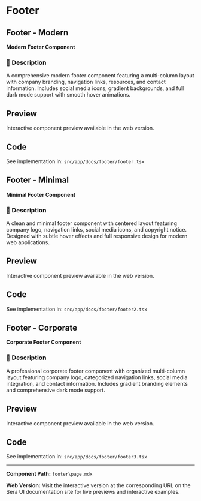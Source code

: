 # Footer

## Footer - Modern

**Modern Footer Component**

### 📝 Description
A comprehensive modern footer component featuring a multi-column layout with company branding, navigation links, resources, and contact information. Includes social media icons, gradient backgrounds, and full dark mode support with smooth hover animations.

## Preview

Interactive component preview available in the web version.

## Code

See implementation in: `src/app/docs/footer/footer.tsx`

## Footer - Minimal

**Minimal Footer Component**

### 📝 Description
A clean and minimal footer component with centered layout featuring company logo, navigation links, social media icons, and copyright notice. Designed with subtle hover effects and full responsive design for modern web applications.

## Preview

Interactive component preview available in the web version.

## Code

See implementation in: `src/app/docs/footer/footer2.tsx`

## Footer - Corporate

**Corporate Footer Component**

### 📝 Description
A professional corporate footer component with organized multi-column layout featuring company logo, categorized navigation links, social media integration, and contact information. Includes gradient branding elements and comprehensive dark mode support.

## Preview

Interactive component preview available in the web version.

## Code

See implementation in: `src/app/docs/footer/footer3.tsx`

---

**Component Path:** `footer\page.mdx`

**Web Version:** Visit the interactive version at the corresponding URL on the Sera UI documentation site for live previews and interactive examples.
